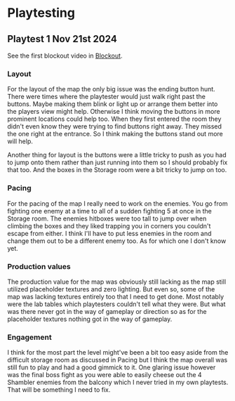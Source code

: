 # Playtesting

## Playtest 1 Nov 21st 2024

See the first blockout video in [Blockout](blockout.md).

### Layout
For the layout of the map the only big issue was the ending button hunt. There were times where the playtester would just walk right past the buttons. Maybe making them blink or light up or arrange them better into the players view might help. Otherwise I think moving the buttons in more prominent locations could help too. When they first entered the room they didn't even know they were trying to find buttons right away. They missed the one right at the entrance. So I think making the buttons stand out more will help.

Another thing for layout is the buttons were a little tricky to push as you had to jump onto them rather than just running into them so I should probably fix that too. And the boxes in the Storage room were a bit tricky to jump on too.

### Pacing
For the pacing of the map I really need to work on the enemies. You go from fighting one enemy at a time to all of a sudden fighting 5 at once in the Storage room. The enemies hitboxes were too tall to jump over when climbing the boxes and they liked trapping you in corners you couldn't escape from either. I think I'll have to put less enemies in the room and change them out to be a different enemy too. As for which one I don't know yet.

### Production values
The production value for the map was obviously still lacking as the map still utilized placeholder textures and zero lighting. But even so, some of the map was lacking textures entirely too that I need to get done. Most notably were the lab tables which playtesters couldn't tell what they were. But what was there never got in the way of gameplay or direction so as for the placeholder textures nothing got in the way of gameplay.

### Engagement
I think for the most part the level might've been a bit too easy aside from the difficult storage room as discussed in Pacing but I think the map overall was still fun to play and had a good gimmick to it. One glaring issue however was the final boss fight as you were able to easily cheese out the 4 Shambler enemies from the balcony which I never tried in my own playtests. That will be something I need to fix.
